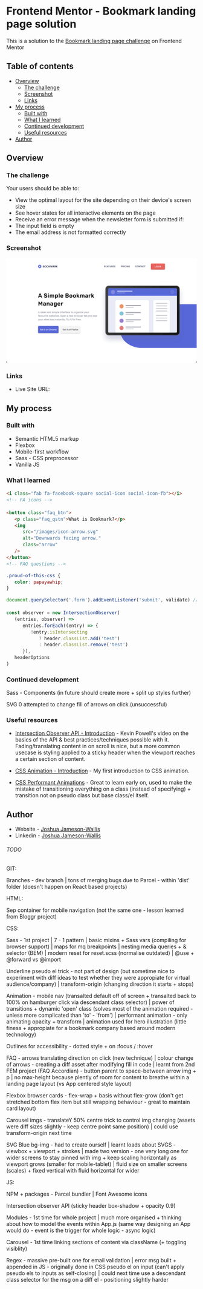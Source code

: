 # Frontend Mentor - Bookmark landing page solution

This is a solution to the [Bookmark landing page challenge](https://www.frontendmentor.io/challenges/bookmark-landing-page-5d0b588a9edda32581d29158) on Frontend Mentor

## Table of contents

-  [Overview](#overview)
   -  [The challenge](#the-challenge)
   -  [Screenshot](#screenshot)
   -  [Links](#links)
-  [My process](#my-process)
   -  [Built with](#built-with)
   -  [What I learned](#what-i-learned)
   -  [Continued development](#continued-development)
   -  [Useful resources](#useful-resources)
-  [Author](#author)

## Overview

### The challenge

Your users should be able to:

-  View the optimal layout for the site depending on their device's screen size
-  See hover states for all interactive elements on the page
-  Receive an error message when the newsletter form is submitted if:
-  The input field is empty
-  The email address is not formatted correctly

### Screenshot

![](./Screenshot.png)

### Links

-  Live Site URL:

## My process

### Built with

-  Semantic HTML5 markup
-  Flexbox
-  Mobile-first workflow
-  Sass - CSS preprocessor
-  Vanilla JS

### What I learned

```html
<i class="fab fa-facebook-square social-icon social-icon-fb"></i>
<!-- FA icons -->

<button class="faq_btn">
   <p class="faq_qstn">What is Bookmark?</p>
   <img
      src="/images/icon-arrow.svg"
      alt="Downwards facing arrow."
      class="arrow"
   />
</button>
<!-- FAQ questions -->
```

```css
.proud-of-this-css {
   color: papayawhip;
}
```

```js
document.querySelector('.form').addEventListener('submit', validate) // validate as module imported - refactored

const observer = new IntersectionObserver(
   (entries, observer) =>
      entries.forEach((entry) => {
         !entry.isIntersecting
            ? header.classList.add('test')
            : header.classList.remove('test')
      }),
   headerOptions
)
```

### Continued development

Sass - Components (in future should create more + split up styles further)

SVG 0 attempted to change fill of arrows on click (unsuccessful)

### Useful resources

-  [Intersection Observer API - Introduction](https://www.youtube.com/watch?v=T8EYosX4NOo&ab_channel=KevinPowell) - Kevin Powell's video on the basics of the API & best practices/techniques possible with it. Fading/translating content in on scroll is nice, but a more common usecase is styling applied to a sticky header when the viewport reaches a certain section of content.

-  [CSS Animation - Introduction](https://www.youtube.com/watch?v=YszONjKpgg4&ab_channel=WebDevSimplified) - My first introduction to CSS animation.

-  [CSS Performant Animations](https://www.youtube.com/watch?v=4PStxeSIL9I&ab_channel=WebDevSimplified) - Great to learn early on, used to make the mistake of transitioning everything on a class (instead of specifying) + transition not on pseudo class but base class/el itself.

## Author

-  Website - [Joshua Jameson-Wallis](https://joshuajamesonwallis.com)
-  Linkedin - [Joshua Jameson-Wallis]()

###### TODO

GIT:

Branches - dev branch | tons of merging bugs due to Parcel - within 'dist' folder (doesn't happen on React based projects)

HTML:

Sep container for mobile navigation (not the same one - lesson learned from Bloggr project)

CSS:

Sass - 1st project | 7 - 1 pattern | basic mixins + Sass vars (compiling for browser support) | maps for mq breakpoints | nesting media queries + & selector (BEM) | modern reset for reset.scss (normalise outdated) | @use + @forward vs @import

Underline pseudo el trick - not part of design (but sometime nice to experiment with diff ideas to test whether they were appropiate for virtual audience/company) | transform-origin (changing direction it starts + stops)

Animation - mobile nav (transalted default off of screen + transalted back to 100% on hamburger click via descendant class selector) | power of transitions + dynamic 'open' class (solves most of the animation required - unless more complicated than 'to' - 'from') | performant animation - only animating opacity + transform | animation used for hero illustration (little finess + appropiate for a bookmark company based around modern technology)

Outlines for accessibility - dotted style + on :focus / :hover

FAQ - arrows translating direction on click (new technique) | colour change of arrows - creating a diff asset after modifying fill in code | learnt from 2nd FEM project (FAQ Accordian) - button parent to space-between arrow img + p | no max-height because plently of room for content to breathe within a landing page layout (vs App centered style layout)

Flexbox browser cards - flex-wrap + basis without flex-grow (don't get stretched bottom flex item but still wrapping behaviour - great to maintain card layout)

Carousel imgs - translateY 50% centre trick to control img changing (assets were diff sizes slightly - keep centre point same position) | could use transform-origin next time

SVG Blue bg-img - had to create ourself | learnt loads about SVGS - viewbox + viewport + strokes | made two version - one very long one for wider screens to stay pinned with img + keep scaling horizontally as viewport grows (smaller for mobile-tablet) | fluid size on smaller screens (scales) + fixed vertical with fluid horizontal for wider

JS:

NPM + packages - Parcel bundler | Font Awesome icons

Intersection observer API (sticky header box-shadow + opacity 0.9)

Modules - 1st time for whole project | much more organised + thinking about how to model the events within App.js (same way designing an App would do - event is the trigger for whole logic - async logic)

Carousel - 1st time linking sections of content via className (+ toggling visiblity)

Regex - massive pre-built one for email validation | error msg built + appended in JS - originally done in CSS pseudo el on input (can't apply pseudo els to inputs as self-closing) | could next time use a descendant class selector for the msg on a diff el - positioning slightly harder
